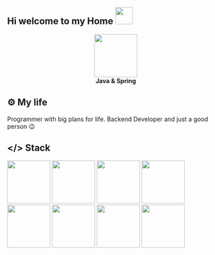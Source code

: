 ## Hi welcome to my Home <img src="https://github.com/goforbg/telegram-emoji-gifs/blob/master/wink.gif?raw=true" width="40"/>

<!--
**Misterser1/Misterser1** is a ✨ _special_ ✨ repository because its `README.md` (this file) appears on your GitHub profile.

Here are some ideas to get you started:

- 🔭 I’m currently working on ...
- 🌱 I’m currently learning ...
- 👯 I’m looking to collaborate on ...
- 🤔 I’m looking for help with ...
- 💬 Ask me about ...
- 📫 How to reach me: ...
- 😄 Pronouns: ...
- ⚡ Fun fact: ...
-->
<div id="header" align="center">
  <img src="https://img.icons8.com/?size=100&id=90519&format=png&color=000000" width="100"/>
</div>
<div id="header2" align="center">
  <b>Java & Spring</b>
</div>

## ⚙️ My life
Programmer with big plans for life. Backend Developer and just a good person 😉

## </> Stack
<div id="stack">
  <img src="https://img.icons8.com/?size=100&id=13679&format=png&color=000000" width="100"/>
  <img src="https://img.icons8.com/?size=100&id=90519&format=png&color=000000" width="100"/>
  <img src="https://img.icons8.com/?size=100&id=38561&format=png&color=000000" width="100"/>
  <img src="https://img.icons8.com/?size=100&id=t5FJr3NzrPSm&format=png&color=000000" width="100"/>
  <img src="https://img.icons8.com/?size=100&id=20906&format=png&color=000000" width="100"/>
  <img src="https://img.icons8.com/?size=100&id=cdYUlRaag9G9&format=png&color=000000" width="100"/>
  <img src="https://img.icons8.com/?size=100&id=fOhLNqGJsUbJ&format=png&color=000000" width="100"/>
  <img src="https://cdn.icon-icons.com/icons2/2699/PNG/512/hibernate_logo_icon_171004.png" width="100"/>
</div>
